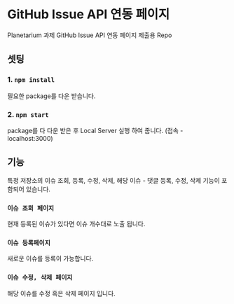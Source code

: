# GitHub Issue API 연동 페이지

Planetarium 과제 GitHub Issue API 연동 페이지 제출용 Repo

## 셋팅

### 1. `npm install`

필요한 package를 다운 받습니다.

### 2. `npm start`

package를 다 다운 받은 후 Local Server 실행 하여 줍니다. (접속 - localhost:3000)

## 기능

특정 저장소의 이슈 조회, 등록, 수정, 삭제, 해당 이슈 - 댓글 등록, 수정, 삭제 기능이 포함되어 있습니다.

### `이슈 조회 페이지`

현재 등록된 이슈가 있다면 이슈 개수대로 노출 됩니다.

### `이슈 등록페이지`

새로운 이슈를 등록이 가능합니다. 

### `이슈 수정, 삭제 페이지`

해당 이슈를 수정 혹은 삭제 페이지 입니다.